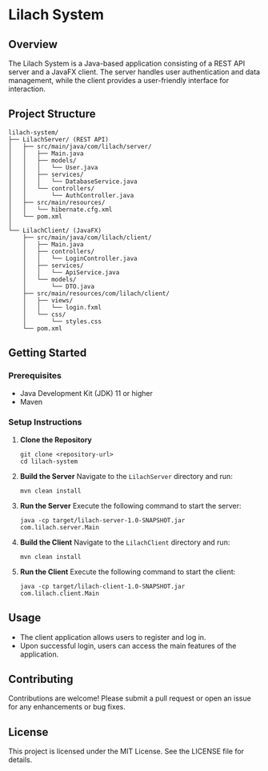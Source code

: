 # Lilach System

## Overview
The Lilach System is a Java-based application consisting of a REST API server and a JavaFX client. The server handles user authentication and data management, while the client provides a user-friendly interface for interaction.

## Project Structure
```
lilach-system/
├── LilachServer/ (REST API)
│   ├── src/main/java/com/lilach/server/
│   │   ├── Main.java
│   │   ├── models/
│   │   │   └── User.java
│   │   ├── services/
│   │   │   └── DatabaseService.java
│   │   └── controllers/
│   │       └── AuthController.java
│   ├── src/main/resources/
│   │   └── hibernate.cfg.xml
│   └── pom.xml
│
└── LilachClient/ (JavaFX)
    ├── src/main/java/com/lilach/client/
    │   ├── Main.java
    │   ├── controllers/
    │   │   └── LoginController.java
    │   ├── services/
    │   │   └── ApiService.java
    │   └── models/
    │       └── DTO.java
    ├── src/main/resources/com/lilach/client/
    │   ├── views/
    │   │   └── login.fxml
    │   └── css/
    │       └── styles.css
    └── pom.xml
```

## Getting Started

### Prerequisites
- Java Development Kit (JDK) 11 or higher
- Maven

### Setup Instructions

1. **Clone the Repository**
   ```
   git clone <repository-url>
   cd lilach-system
   ```

2. **Build the Server**
   Navigate to the `LilachServer` directory and run:
   ```
   mvn clean install
   ```

3. **Run the Server**
   Execute the following command to start the server:
   ```
   java -cp target/lilach-server-1.0-SNAPSHOT.jar com.lilach.server.Main
   ```

4. **Build the Client**
   Navigate to the `LilachClient` directory and run:
   ```
   mvn clean install
   ```

5. **Run the Client**
   Execute the following command to start the client:
   ```
   java -cp target/lilach-client-1.0-SNAPSHOT.jar com.lilach.client.Main
   ```

## Usage
- The client application allows users to register and log in.
- Upon successful login, users can access the main features of the application.

## Contributing
Contributions are welcome! Please submit a pull request or open an issue for any enhancements or bug fixes.

## License
This project is licensed under the MIT License. See the LICENSE file for details.